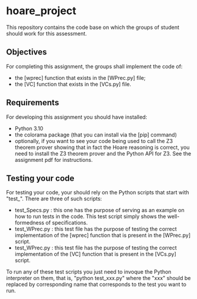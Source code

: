 # hoare_project
This repository contains the code base on which the groups of student should work for this assessment. 

## Objectives
For completing this assignment, the groups shall implement the code of:
- the [wprec] function that exists in the [WPrec.py] file;
- the [VC] function that exists in the [VCs.py] file.

## Requirements
For developing this assignment you should have installed:
- Python 3.10
- the colorama package (that you can install via the [pip] command)
- optionally, if you want to see your code being used to call the Z3 theorem prover showing that in fact the Hoare reasoning is correct, you need to install the Z3 theorem prover and the Python API for Z3. See the assignment pdf for instructions.


## Testing your code

For testing your code, your should rely on the Python scripts that start with "test_". There are three of such scripts:
- test_Specs.py : this one has the purpose of serving as an example on how to run tests in the code. This test script simply shows the well-formedness of specifications.
- test_WPrec.py : this test file has the purpose of testing the correct implementation of the [wprec] function that is present in the [WPrec.py] script.
- test_WPrec.py : this test file has the purpose of testing the correct implementation of the [VC] function that is present in the [VCs.py] script.

To run any of these test scripts you just need to invoque the Python interpreter on them, that is, "python test_xxx.py" where the "xxx" should be replaced by corresponding name that corresponds to the test you want to run.